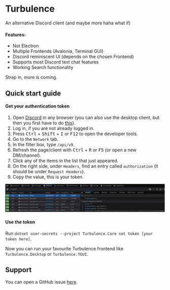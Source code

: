 # Turbulence
An alternative Discord client (and maybe more haha what if)

#### Features:
- Not Electron
- Multiple Frontends (Avalonia, Terminal GUI)
- Discord reminiscent UI (depends on the chosen Frontend)
- Supports most Discord text chat features
- Working Search functionality

Strap in, more is coming.

## Quick start guide

#### Get your authentication token
1. Open [Discord](https://discord.com/channels/@me) in any browser (you can also use the desktop client, but then you first have to do [this](https://www.reddit.com/r/discordapp/comments/sc61n3/comment/hu4fw5x/)).
2. Log in, if you are not already logged in.
3. Press <kbd>Ctrl</kbd> + <kbd>Shift</kbd> + <kbd>I</kbd> or <kbd>F12</kbd> to open the developer tools.
4. Go to the `Network` tab.
5. In the filter box, type `/api/v9`.
6. Refresh the page/client with <kbd>Ctrl</kbd> + <kbd>R</kbd> or <kbd>F5</kbd> (or open a new DM/channel).
7. Click any of the items in the list that just appeared.
8. On the right side, under `Headers`, find an entry called `authorization` (it should be under `Request Headers`).
9. Copy the value, this is your token.

![How to get the token](docs/img/token.png)

#### Use the token
Run `dotnet user-secrets --project Turbulence.Core set token [your token here]`.

Now you can run your favourite Turbulence frontend like `Turbulence.Desktop` or `Turbulence.TGUI`.

## Support
You can open a GitHub issue [here](https://github.com/TurbulenceDev/Turbulence/issues).
